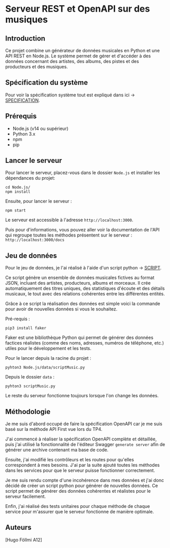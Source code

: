 # Serveur REST et OpenAPI sur des musiques

## Introduction

Ce projet combine un générateur de données musicales en Python et une API REST en Node.js. Le système permet de gérer et
d'accéder à des données concernant des artistes, des albums, des pistes et des producteurs et des musiques.

## Spécification du système

Pour voir la spécification système tout est expliqué dans ici → [SPECIFICATION](SPECIFICATION.md).

## Prérequis

- Node.js (v14 ou supérieur)
- Python 3.x
- npm
- pip

## Lancer le serveur

Pour lancer le serveur, placez-vous dans le dossier `Node.js` et installer les dépendances du projet:

```
cd Node.js/
npm install
```

Ensuite, pour lancer le serveur :

```
npm start
```

Le serveur est accessible à l'adresse `http://localhost:3000`.

Puis pour d'informations, vous pouvez aller voir la documentation de l'API qui regroupe toutes les méthodes présentent
sur le serveur : `http://localhost:3000/docs`

## Jeu de données

Pour le jeu de données, je l'ai réalisé à l'aide d'un script python → [SCRIPT](Node.js/data/scriptMusic.py).

Ce script génère un ensemble de données musicales fictives au format JSON, incluant des artistes, producteurs, albums et
morceaux. Il crée automatiquement des titres uniques, des statistiques d'écoute et des détails musicaux, le tout avec
des relations cohérentes entre les différentes entités.

Grâce à ce script la réalisation des données est simple voici la commande pour avoir de nouvelles données si vous le
souhaitez.

Pré-requis :

```
pip3 install faker
```

Faker est une bibliothèque Python qui permet de générer des données factices réalistes (comme des noms, adresses,
numéros de téléphone, etc.) utiles pour le développement et les tests.

Pour le lancer depuis la racine du projet :

```
pyhton3 Node.js/data/scriptMusic.py
```

Depuis le dossier `data` :

```
pyhton3 scriptMusic.py
```

Le reste du serveur fonctionne toujours lorsque l'on change les données.

## Méthodologie

Je me suis d'abord occupé de faire la spécification OpenAPI car je me suis basé sur la méthode API First vue lors du
TP4.

J'ai commencé à réaliser la spécification OpenAPI complète et détaillée, puis j'ai utilisé la fonctionnalité de
l'éditeur Swagger `generate server` afin de générer une archive contenant ma base de code.

Ensuite, j'ai modifié les contrôleurs et les routes pour qu'elles correspondent à mes besoins.
J'ai par la suite ajouté toutes les méthodes dans les services pour que le serveur puisse fonctionner correctement.

Je me suis rendu compte d'une incohérence dans mes données et j'ai donc décidé de créer un script python pour générer de
nouvelles données. Ce script permet de générer des données cohérentes et réalistes pour le serveur facilement.

Enfin, j'ai réalisé des tests unitaires pour chaque méthode de chaque service pour m'assurer que le serveur fonctionne
de
manière optimale.

## Auteurs

[Hugo Föllmi A12]
